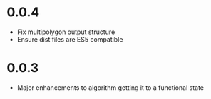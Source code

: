 # 0.0.4
- Fix multipolygon output structure
- Ensure dist files are ES5 compatible

# 0.0.3
- Major enhancements to algorithm getting it to a functional state
